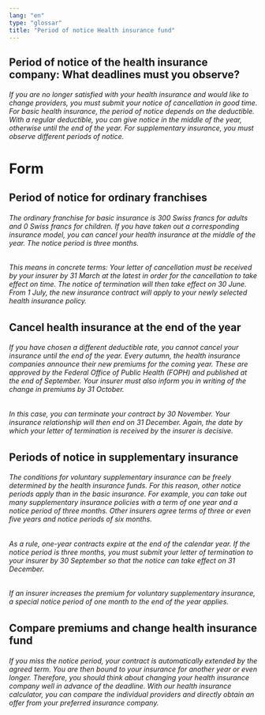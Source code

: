 ```yaml
---
lang: "en"
type: "glossar"
title: "Period of notice Health insurance fund"
---
```


## Period of notice of the health insurance company: What deadlines must you observe?

###### If you are no longer satisfied with your health insurance and would like to change providers, you must submit your notice of cancellation in good time. For basic health insurance, the period of notice depends on the deductible. With a regular deductible, you can give notice in the middle of the year, otherwise until the end of the year. For supplementary insurance, you must observe different periods of notice.

# Form

## Period of notice for ordinary franchises

###### The ordinary franchise for basic insurance is 300 Swiss francs for adults and 0 Swiss francs for children. If you have taken out a corresponding insurance model, you can cancel your health insurance at the middle of the year. The notice period is three months.

###### This means in concrete terms: Your letter of cancellation must be received by your insurer by 31 March at the latest in order for the cancellation to take effect on time. The notice of termination will then take effect on 30 June. From 1 July, the new insurance contract will apply to your newly selected health insurance policy.

## Cancel health insurance at the end of the year

###### If you have chosen a different deductible rate, you cannot cancel your insurance until the end of the year. Every autumn, the health insurance companies announce their new premiums for the coming year. These are approved by the Federal Office of Public Health (FOPH) and published at the end of September. Your insurer must also inform you in writing of the change in premiums by 31 October.

###### In this case, you can terminate your contract by 30 November. Your insurance relationship will then end on 31 December. Again, the date by which your letter of termination is received by the insurer is decisive.

## Periods of notice in supplementary insurance

###### The conditions for voluntary supplementary insurance can be freely determined by the health insurance funds. For this reason, other notice periods apply than in the basic insurance. For example, you can take out many supplementary insurance policies with a term of one year and a notice period of three months. Other insurers agree terms of three or even five years and notice periods of six months.

###### As a rule, one-year contracts expire at the end of the calendar year. If the notice period is three months, you must submit your letter of termination to your insurer by 30 September so that the notice can take effect on 31 December.

###### If an insurer increases the premium for voluntary supplementary insurance, a special notice period of one month to the end of the year applies.

## Compare premiums and change health insurance fund

###### If you miss the notice period, your contract is automatically extended by the agreed term. You are then bound to your insurance for another year or even longer. Therefore, you should think about changing your health insurance company well in advance of the deadline. With our health insurance calculator, you can compare the individual providers and directly obtain an offer from your preferred insurance company.
